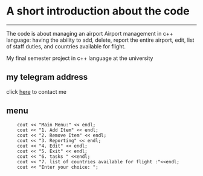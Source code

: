 # A short introduction about the code

___
The code is about managing an airport
Airport management in c++ language: having the ability to add, delete, report the entire airport, edit, list of staff duties, and countries available for flight.


My final semester project in c++ language at the university

## my telegram address

click [here](https://t.me/Nouri_AmirHosein) to contact me 

## menu 
        cout << "Main Menu:" << endl;
        cout << "1. Add Item" << endl;
        cout << "2. Remove Item" << endl;
        cout << "3. Reporting" << endl;
        cout << "4. Edit" << endl;
        cout << "5. Exit" << endl;
        cout << "6. tasks " <<endl;
        cout << "7. list of countries available for flight :"<<endl;
        cout << "Enter your choice: ";


        
